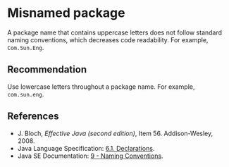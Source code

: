 # Misnamed package
A package name that contains uppercase letters does not follow standard naming conventions, which decreases code readability. For example, `Com.Sun.Eng`.


## Recommendation
Use lowercase letters throughout a package name. For example, `com.sun.eng`.


## References
* J. Bloch, *Effective Java (second edition)*, Item 56. Addison-Wesley, 2008.
* Java Language Specification: [6.1. Declarations](https://docs.oracle.com/javase/specs/jls/se11/html/jls-6.html#jls-6.1).
* Java SE Documentation: [9 - Naming Conventions](https://www.oracle.com/java/technologies/javase/codeconventions-namingconventions.html).
